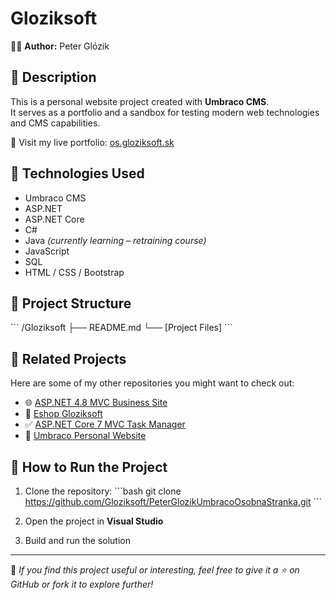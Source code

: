 # Gloziksoft

👨‍💻 **Author:** Peter Glózik

## 📖 Description
This is a personal website project created with **Umbraco CMS**.  
It serves as a portfolio and a sandbox for testing modern web technologies and CMS capabilities.

🔗 Visit my live portfolio: [os.gloziksoft.sk](https://os.gloziksoft.sk)

## 🚀 Technologies Used
- Umbraco CMS
- ASP.NET
- ASP.NET Core
- C#
- Java *(currently learning – retraining course)*
- JavaScript
- SQL
- HTML / CSS / Bootstrap

## 📁 Project Structure
\`\`\`
/Gloziksoft
├── README.md
└── [Project Files]
\`\`\`

## 🔗 Related Projects
Here are some of my other repositories you might want to check out:

- 🌐 [ASP.NET 4.8 MVC Business Site](https://github.com/Gloziksoft/Asp.Net-4.8-MVC-Business-site)
- 🛒 [Eshop Gloziksoft](https://github.com/Gloziksoft/EshopGloziksoft)
- ✅ [ASP.NET Core 7 MVC Task Manager](https://github.com/Gloziksoft/Asp.Net-Core-7-MVC-Task_Manager)
- 🧱 [Umbraco Personal Website](https://github.com/Gloziksoft/PeterGlozikUmbracoOsobnaStranka)

## 📌 How to Run the Project
1. Clone the repository:
\`\`\`bash
git clone https://github.com/Gloziksoft/PeterGlozikUmbracoOsobnaStranka.git
\`\`\`

2. Open the project in **Visual Studio**  
3. Build and run the solution

---

💬 *If you find this project useful or interesting, feel free to give it a ⭐ on GitHub or fork it to explore further!*

